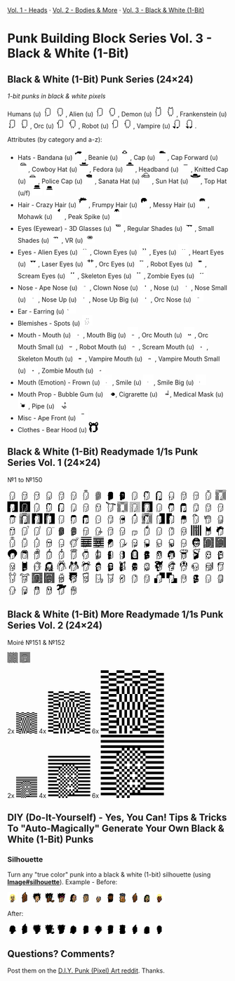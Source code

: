 

[Vol. 1 - Heads](https://github.com/cryptopunksnotdead/punks.blocks) ·
[Vol. 2 - Bodies & More](https://github.com/cryptopunksnotdead/punks.bodies) ·
[Vol. 3 - Black & White (1-Bit)](https://github.com/cryptopunksnotdead/punks.black)


# Punk Building Block Series Vol. 3 - Black & White (1-Bit)



## Black & White (1-Bit) Punk Series (24×24)

_1-bit punks in black & white pixels_

Humans (u)
![](basic/human-i.png)
![](basic/human-ii.png),
Alien (u)
![](basic/alien-i.png)
![](basic/alien-ii.png),
Demon (u)
![](basic/demon-i.png)
![](basic/demon-ii.png),
Frankenstein (u)
![](basic/frankenstein-i.png)
![](basic/frankenstein-ii.png),
Orc (u)
![](basic/orc-i.png)
![](basic/orc-ii.png),
Robot (u)
![](basic/robot-i.png)
![](basic/robot-ii.png),
Vampire (u)
![](basic/vampire-i.png)
![](basic/vampire-ii.png).




Attributes (by category and a-z):

- Hats -
  Bandana (u)          ![](basic/u/bandana.png),
  Beanie (u)           ![](basic/u/beanie.png),
  Cap (u)              ![](basic/u/cap.png),
  Cap Forward (u)      ![](basic/u/capforward.png),
  Cowboy Hat (u)       ![](basic/u/cowboyhat.png),
  Fedora (u)           ![](basic/u/fedora.png),
  Headband (u)         ![](basic/u/headband.png),
  Knitted Cap (u)      ![](basic/u/knittedcap.png),
  Police Cap (u)       ![](basic/u/policecap.png),
  Sanata Hat (u)       ![](basic/u/santahat.png),
  Sun Hat (u)          ![](basic/u/sunhat.png),
  Top Hat (u/f)        ![](basic/u/tophat.png) ![](basic/f/tophat.png)
- Hair -
  Crazy Hair (u)      ![](basic/u/crazyhair.png),
  Frumpy Hair (u)     ![](basic/u/frumpyhair.png),
  Messy Hair (u)      ![](basic/u/messyhair.png),
  Mohawk (u)          ![](basic/u/mohawk.png),
  Peak Spike (u)      ![](basic/u/peakspike.png)
- Eyes (Eyewear) -
  3D Glasses (u)       ![](basic/u/3dglasses.png),
  Regular Shades (u)   ![](basic/u/regularshades.png),
  Small Shades (u)     ![](basic/u/smallshades.png),
  VR (u)               ![](basic/u/vr.png)
- Eyes -
  Alien Eyes (u)       ![](basic/u/alien-eyes.png),
  Clown Eyes (u)       ![](basic/u/clowneyes.png),
  Eyes (u)             ![](basic/u/eyes.png),
  Heart Eyes (u)       ![](basic/u/hearteyes.png),
  Laser Eyes (u)       ![](basic/u/lasereyes.png),
  Orc Eyes (u)         ![](basic/u/orc-eyes.png),
  Robot Eyes (u)       ![](basic/u/robot-eyes.png),
  Scream Eyes (u)      ![](basic/u/scream-eyes.png),
  Skeleton Eyes (u)    ![](basic/u/skeleton-eyes.png),
  Zombie Eyes (u)      ![](basic/u/zombie-eyes.png)
- Nose -
  Ape Nose (u)         ![](basic/u/ape-nose.png),
  Clown Nose (u)       ![](basic/u/clownnose.png),
  Nose (u)             ![](basic/u/nose.png),
  Nose Small (u)       ![](basic/u/nose_small.png),
  Nose Up (u)          ![](basic/u/nose_up.png),
  Nose Up Big (u)      ![](basic/u/nose_up_big.png),
  Orc Nose (u)         ![](basic/u/orc-nose.png)
- Ear -
  Earring (u)          ![](basic/u/earring.png)
- Blemishes -
  Spots (u)            ![](basic/u/spots.png)
- Mouth -
  Mouth (u)            ![](basic/u/mouth.png),
  Mouth Big (u)        ![](basic/u/mouth_big.png),
  Orc Mouth (u)        ![](basic/u/orc-mouth.png),
  Orc Mouth Small (u)  ![](basic/u/orc-mouth_small.png),
  Robot Mouth (u)      ![](basic/u/robot-mouth.png),
  Scream Mouth (u)     ![](basic/u/scream-mouth.png),
  Skeleton Mouth (u)   ![](basic/u/skeleton-mouth.png),
  Vampire Mouth (u)    ![](basic/u/vampire-mouth.png),
  Vampire Mouth Small (u) ![](basic/u/vampire-mouth_small.png),
  Zombie Mouth (u)     ![](basic/u/zombie-mouth.png)
- Mouth (Emotion) -
  Frown (u)            ![](basic/u/frown.png),
  Smile (u)            ![](basic/u/smile.png),
  Smile Big (u)        ![](basic/u/smile_big.png)
- Mouth Prop -
  Bubble Gum (u)       ![](basic/u/bubblegum.png),
  Cigrarette (u)       ![](basic/u/cigarette.png),
  Medical Mask (u)     ![](basic/u/medicalmask.png),
  Pipe (u)             ![](basic/u/pipe.png)
- Misc -
  Ape Front (u)        ![](basic/u/ape-front.png)
- Clothes -
  Bear Hood (u)        ![](basic/u/bearhood.png)






## Black & White (1-Bit) Readymade 1/1s Punk Series Vol. 1 (24×24)

№1 to №150

![](1of1s.vol1/punk1.png)
![](1of1s.vol1/punk2.png)
![](1of1s.vol1/punk3.png)
![](1of1s.vol1/punk4.png)
![](1of1s.vol1/punk5.png)
![](1of1s.vol1/punk6.png)
![](1of1s.vol1/punk7.png)
![](1of1s.vol1/punk8.png)
![](1of1s.vol1/punk9.png)
![](1of1s.vol1/punk10.png)
![](1of1s.vol1/punk11.png)
![](1of1s.vol1/punk12.png)
![](1of1s.vol1/punk13.png)
![](1of1s.vol1/punk14.png)
![](1of1s.vol1/punk15.png)
![](1of1s.vol1/punk16.png)
![](1of1s.vol1/punk17.png)
![](1of1s.vol1/punk18.png)
![](1of1s.vol1/punk19.png)
![](1of1s.vol1/punk20.png)
![](1of1s.vol1/punk21.png)
![](1of1s.vol1/punk22.png)
![](1of1s.vol1/punk23.png)
![](1of1s.vol1/punk24.png)
![](1of1s.vol1/punk25.png)
![](1of1s.vol1/punk26.png)
![](1of1s.vol1/punk27.png)
![](1of1s.vol1/punk28.png)
![](1of1s.vol1/punk29.png)
![](1of1s.vol1/punk30.png)
![](1of1s.vol1/punk31.png)
![](1of1s.vol1/punk32.png)
![](1of1s.vol1/punk33.png)
![](1of1s.vol1/punk34.png)
![](1of1s.vol1/punk35.png)
![](1of1s.vol1/punk36.png)
![](1of1s.vol1/punk37.png)
![](1of1s.vol1/punk38.png)
![](1of1s.vol1/punk39.png)
![](1of1s.vol1/punk40.png)
![](1of1s.vol1/punk41.png)
![](1of1s.vol1/punk42.png)
![](1of1s.vol1/punk43.png)
![](1of1s.vol1/punk44.png)
![](1of1s.vol1/punk45.png)
![](1of1s.vol1/punk46.png)
![](1of1s.vol1/punk47.png)
![](1of1s.vol1/punk48.png)
![](1of1s.vol1/punk49.png)
![](1of1s.vol1/punk50.png)
![](1of1s.vol1/punk51.png)
![](1of1s.vol1/punk52.png)
![](1of1s.vol1/punk53.png)
![](1of1s.vol1/punk54.png)
![](1of1s.vol1/punk55.png)
![](1of1s.vol1/punk56.png)
![](1of1s.vol1/punk57.png)
![](1of1s.vol1/punk58.png)
![](1of1s.vol1/punk59.png)
![](1of1s.vol1/punk60.png)
![](1of1s.vol1/punk61.png)
![](1of1s.vol1/punk62.png)
![](1of1s.vol1/punk63.png)
![](1of1s.vol1/punk64.png)
![](1of1s.vol1/punk65.png)
![](1of1s.vol1/punk66.png)
![](1of1s.vol1/punk67.png)
![](1of1s.vol1/punk68.png)
![](1of1s.vol1/punk69.png)
![](1of1s.vol1/punk70.png)
![](1of1s.vol1/punk71.png)
![](1of1s.vol1/punk72.png)
![](1of1s.vol1/punk73.png)
![](1of1s.vol1/punk74.png)
![](1of1s.vol1/punk75.png)
![](1of1s.vol1/punk76.png)
![](1of1s.vol1/punk77.png)
![](1of1s.vol1/punk78.png)
![](1of1s.vol1/punk79.png)
![](1of1s.vol1/punk80.png)
![](1of1s.vol1/punk81.png)
![](1of1s.vol1/punk82.png)
![](1of1s.vol1/punk83.png)
![](1of1s.vol1/punk84.png)
![](1of1s.vol1/punk85.png)
![](1of1s.vol1/punk86.png)
![](1of1s.vol1/punk87.png)
![](1of1s.vol1/punk88.png)
![](1of1s.vol1/punk89.png)
![](1of1s.vol1/punk90.png)
![](1of1s.vol1/punk91.png)
![](1of1s.vol1/punk92.png)
![](1of1s.vol1/punk93.png)
![](1of1s.vol1/punk94.png)
![](1of1s.vol1/punk95.png)
![](1of1s.vol1/punk96.png)
![](1of1s.vol1/punk97.png)
![](1of1s.vol1/punk98.png)
![](1of1s.vol1/punk99.png)
![](1of1s.vol1/punk100.png)
![](1of1s.vol1/punk101.png)
![](1of1s.vol1/punk102.png)
![](1of1s.vol1/punk103.png)
![](1of1s.vol1/punk104.png)
![](1of1s.vol1/punk105.png)
![](1of1s.vol1/punk106.png)
![](1of1s.vol1/punk107.png)
![](1of1s.vol1/punk108.png)
![](1of1s.vol1/punk109.png)
![](1of1s.vol1/punk110.png)
![](1of1s.vol1/punk111.png)
![](1of1s.vol1/punk112.png)
![](1of1s.vol1/punk113.png)
![](1of1s.vol1/punk114.png)
![](1of1s.vol1/punk115.png)
![](1of1s.vol1/punk116.png)
![](1of1s.vol1/punk117.png)
![](1of1s.vol1/punk118.png)
![](1of1s.vol1/punk119.png)
![](1of1s.vol1/punk120.png)
![](1of1s.vol1/punk121.png)
![](1of1s.vol1/punk122.png)
![](1of1s.vol1/punk123.png)
![](1of1s.vol1/punk124.png)
![](1of1s.vol1/punk125.png)
![](1of1s.vol1/punk126.png)
![](1of1s.vol1/punk127.png)
![](1of1s.vol1/punk128.png)
![](1of1s.vol1/punk129.png)
![](1of1s.vol1/punk130.png)
![](1of1s.vol1/punk131.png)
![](1of1s.vol1/punk132.png)
![](1of1s.vol1/punk133.png)
![](1of1s.vol1/punk134.png)
![](1of1s.vol1/punk135.png)
![](1of1s.vol1/punk136.png)
![](1of1s.vol1/punk137.png)
![](1of1s.vol1/punk138.png)
![](1of1s.vol1/punk139.png)
![](1of1s.vol1/punk140.png)
![](1of1s.vol1/punk141.png)
![](1of1s.vol1/punk142.png)
![](1of1s.vol1/punk143.png)
![](1of1s.vol1/punk144.png)
![](1of1s.vol1/punk145.png)
![](1of1s.vol1/punk146.png)
![](1of1s.vol1/punk147.png)
![](1of1s.vol1/punk148.png)
![](1of1s.vol1/punk149.png)
![](1of1s.vol1/punk150.png)



## Black & White (1-Bit) More Readymade 1/1s Punk Series Vol. 2 (24×24)

Moiré №151 & №152

![](1of1s.vol2/punk151.png)
![](1of1s.vol2/punk152.png)


2x ![](i/punk151@2x.png) 4x ![](i/punk151@4x.png) 6x ![](i/punk151@6x.png)    <br>
2x ![](i/punk152@2x.png) 4x ![](i/punk152@4x.png) 6x ![](i/punk152@6x.png)





## DIY (Do-It-Yourself) - Yes, You Can! Tips & Tricks To "Auto-Magically" Generate Your Own Black & White (1-Bit) Punks


### Silhouette

Turn any "true color" punk into a black & white (1-bit)
silhouette  (using [**Image#silhouette**](https://github.com/learnpixelart)).
Example - Before:

![](i/yeoldepunk0.png)
![](i/yeoldepunk1.png)
![](i/yeoldepunk2.png)
![](i/yeoldepunk3.png)
![](i/yeoldepunk4.png)
![](i/yeoldepunk5.png)
![](i/yeoldepunk6.png)
![](i/yeoldepunk7.png)
![](i/yeoldepunk8.png)
![](i/yeoldepunk9.png)
![](i/yeoldepunk10.png)
![](i/yeoldepunk11.png)
![](i/yeoldepunk12.png)


After:

![](i/punk0-silhouette.png)
![](i/punk1-silhouette.png)
![](i/punk2-silhouette.png)
![](i/punk3-silhouette.png)
![](i/punk4-silhouette.png)
![](i/punk5-silhouette.png)
![](i/punk6-silhouette.png)
![](i/punk7-silhouette.png)
![](i/punk8-silhouette.png)
![](i/punk9-silhouette.png)
![](i/punk10-silhouette.png)
![](i/punk11-silhouette.png)
![](i/punk12-silhouette.png)







## Questions? Comments?

Post them on the [D.I.Y. Punk (Pixel) Art reddit](https://old.reddit.com/r/DIYPunkArt). Thanks.



